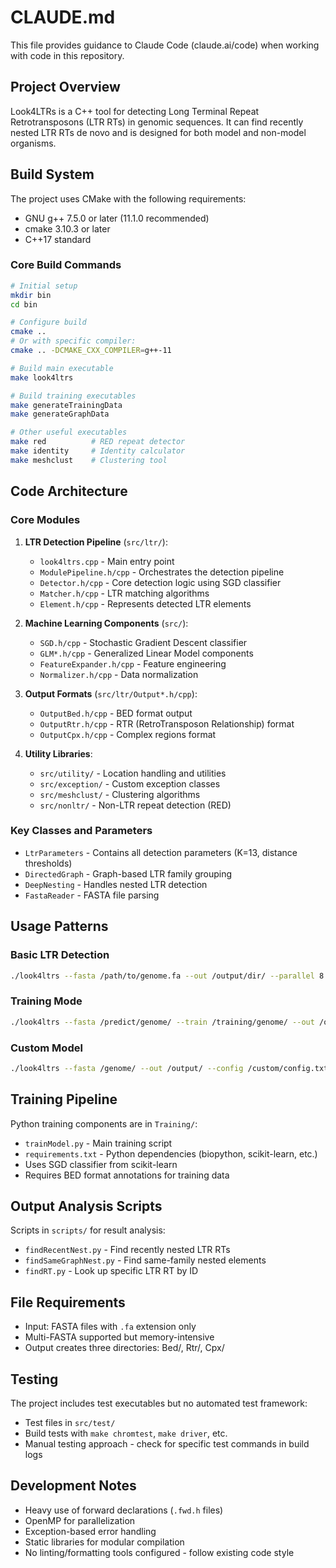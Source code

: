 # CLAUDE.md

This file provides guidance to Claude Code (claude.ai/code) when working with code in this repository.

## Project Overview

Look4LTRs is a C++ tool for detecting Long Terminal Repeat Retrotransposons (LTR RTs) in genomic sequences. It can find recently nested LTR RTs de novo and is designed for both model and non-model organisms.

## Build System

The project uses CMake with the following requirements:
- GNU g++ 7.5.0 or later (11.1.0 recommended)
- cmake 3.10.3 or later
- C++17 standard

### Core Build Commands

```bash
# Initial setup
mkdir bin
cd bin

# Configure build
cmake ..
# Or with specific compiler:
cmake .. -DCMAKE_CXX_COMPILER=g++-11

# Build main executable
make look4ltrs

# Build training executables
make generateTrainingData
make generateGraphData

# Other useful executables
make red          # RED repeat detector
make identity     # Identity calculator
make meshclust    # Clustering tool
```

## Code Architecture

### Core Modules

1. **LTR Detection Pipeline** (`src/ltr/`):
   - `look4ltrs.cpp` - Main entry point
   - `ModulePipeline.h/cpp` - Orchestrates the detection pipeline
   - `Detector.h/cpp` - Core detection logic using SGD classifier
   - `Matcher.h/cpp` - LTR matching algorithms
   - `Element.h/cpp` - Represents detected LTR elements

2. **Machine Learning Components** (`src/`):
   - `SGD.h/cpp` - Stochastic Gradient Descent classifier
   - `GLM*.h/cpp` - Generalized Linear Model components
   - `FeatureExpander.h/cpp` - Feature engineering
   - `Normalizer.h/cpp` - Data normalization

3. **Output Formats** (`src/ltr/Output*.h/cpp`):
   - `OutputBed.h/cpp` - BED format output
   - `OutputRtr.h/cpp` - RTR (RetroTransposon Relationship) format
   - `OutputCpx.h/cpp` - Complex regions format

4. **Utility Libraries**:
   - `src/utility/` - Location handling and utilities
   - `src/exception/` - Custom exception classes
   - `src/meshclust/` - Clustering algorithms
   - `src/nonltr/` - Non-LTR repeat detection (RED)

### Key Classes and Parameters

- `LtrParameters` - Contains all detection parameters (K=13, distance thresholds)
- `DirectedGraph` - Graph-based LTR family grouping
- `DeepNesting` - Handles nested LTR detection
- `FastaReader` - FASTA file parsing

## Usage Patterns

### Basic LTR Detection
```bash
./look4ltrs --fasta /path/to/genome.fa --out /output/dir/ --parallel 8
```

### Training Mode
```bash
./look4ltrs --fasta /predict/genome/ --train /training/genome/ --out /output/ --parallel 8
```

### Custom Model
```bash
./look4ltrs --fasta /genome/ --out /output/ --config /custom/config.txt
```

## Training Pipeline

Python training components are in `Training/`:
- `trainModel.py` - Main training script
- `requirements.txt` - Python dependencies (biopython, scikit-learn, etc.)
- Uses SGD classifier from scikit-learn
- Requires BED format annotations for training data

## Output Analysis Scripts

Scripts in `scripts/` for result analysis:
- `findRecentNest.py` - Find recently nested LTR RTs
- `findSameGraphNest.py` - Find same-family nested elements  
- `findRT.py` - Look up specific LTR RT by ID

## File Requirements

- Input: FASTA files with `.fa` extension only
- Multi-FASTA supported but memory-intensive
- Output creates three directories: Bed/, Rtr/, Cpx/

## Testing

The project includes test executables but no automated test framework:
- Test files in `src/test/`
- Build tests with `make chromtest`, `make driver`, etc.
- Manual testing approach - check for specific test commands in build logs

## Development Notes

- Heavy use of forward declarations (`.fwd.h` files)
- OpenMP for parallelization
- Exception-based error handling
- Static libraries for modular compilation
- No linting/formatting tools configured - follow existing code style